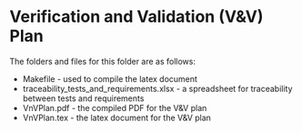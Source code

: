 # Verification and Validation (V&V) Plan

The folders and files for this folder are as follows:
- Makefile - used to compile the latex document
- traceability_tests_and_requirements.xlsx - a spreadsheet for traceability between tests and requirements
- VnVPlan.pdf - the compiled PDF for the V&V plan
- VnVPlan.tex - the latex document for the V&V plan
